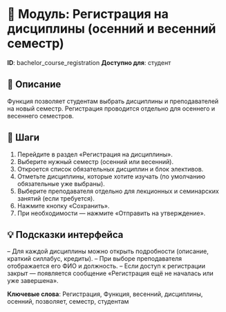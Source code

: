 # 📘 Модуль: Регистрация на дисциплины (осенний и весенний семестр)
**ID**: bachelor_course_registration
**Доступно для**: студент

## 📝 Описание
Функция позволяет студентам выбрать дисциплины и преподавателей на новый семестр. Регистрация проводится отдельно для осеннего и весеннего семестров.

## 🩜 Шаги
1. Перейдите в раздел «Регистрация на дисциплины».
2. Выберите нужный семестр (осенний или весенний).
3. Откроется список обязательных дисциплин и блок элективов.
4. Отметьте дисциплины, которые хотите изучать (по умолчанию обязательные уже выбраны).
5. Выберите преподавателя отдельно для лекционных и семинарских занятий (если требуется).
6. Нажмите кнопку «Сохранить».
7. При необходимости — нажмите «Отправить на утверждение».

## 💡 Подсказки интерфейса
– Для каждой дисциплины можно открыть подробности (описание, краткий силлабус, кредиты).
– При выборе преподавателя отображается его ФИО и должность.
– Если доступ к регистрации закрыт — появляется сообщение «Регистрация ещё не началась или уже завершена».

**Ключевые слова**: Регистрация, Функция, весенний, дисциплины, осенний, позволяет, семестр, студентам
